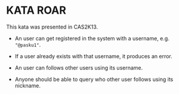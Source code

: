 KATA ROAR
==============

This kata was presented in CAS2K13.

* An user can get registered in the system with a username, e.g. ```"@pasku1"```.
* If a user already exists with that username, it produces an error.

* An user can follows other users using its username.
* Anyone should be able to query who other user follows using its nickname.
